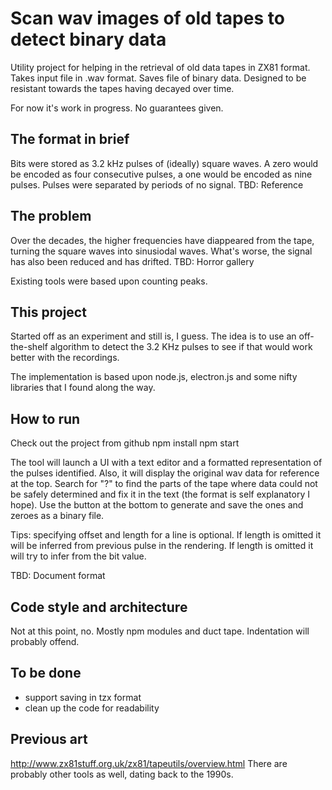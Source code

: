 # Scan wav images of old tapes to detect binary data
Utility project for helping in the retrieval of old data tapes in ZX81 format. Takes input file in
.wav format. Saves file of binary data. Designed to be resistant towards the tapes having decayed over time.

For now it's work in progress. No guarantees given.

## The format in brief
Bits were stored as 3.2 kHz pulses of (ideally) square waves. A zero would be encoded as four consecutive pulses,
a one would be encoded as nine pulses. Pulses were separated by periods of no signal.
TBD: Reference

## The problem
Over the decades, the higher frequencies have diappeared from the tape, turning the square waves into
sinusiodal waves. What's worse, the signal has also been reduced and has drifted.
TBD: Horror gallery

Existing tools were based upon counting peaks.

## This project
Started off as an experiment and still is, I guess. The idea is to use an off-the-shelf algorithm to detect
the 3.2 KHz pulses to see if that would work better with the recordings.

The implementation is based upon node.js, electron.js and some nifty libraries that I found along the way.

## How to run
Check out the project from github
npm install
npm start <path to wav file>

The tool will launch a UI with a text editor and a formatted
representation of the pulses identified. Also, it will display the original wav data for reference
at the top. Search for "?" to find the parts of the tape where data could not be safely determined
and fix it in the text (the format is self explanatory I hope). Use the button at the
bottom to generate and save the ones and zeroes as a binary file.

Tips: specifying offset and length for a line is optional. If length is omitted it will be inferred
from previous pulse in the rendering. If length is omitted it will try to infer from the bit value.

TBD: Document format

## Code style and architecture
Not at this point, no. Mostly npm modules and duct tape. Indentation will probably offend.

## To be done
- support saving in tzx format
- clean up the code for readability

## Previous art
http://www.zx81stuff.org.uk/zx81/tapeutils/overview.html
There are probably other tools as well, dating back to the 1990s.
